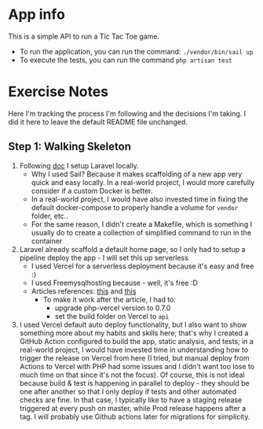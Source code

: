 # App info

This is a simple API to run a Tic Tac Toe game.

- To run the application, you can run the command: `./vendor/bin/sail up`
- To execute the tests, you can run the command `php artisan test`

# Exercise Notes

Here I'm tracking the process I'm following and the decisions I'm taking. I did it here to leave the default README file unchanged.

## Step 1: Walking Skeleton

1. Following [doc](https://laravel.com/docs/10.x/installation#docker-installation-using-sail) I setup Laravel locally.
   - Why I used Sail? Because it makes scaffolding of a new app very quick and easy locally. In a real-world project, I would more carefully consider if a custom Docker is better.
   - In a real-world project, I would have also invested time in fixing the default docker-compose to properly handle a volume for `vendor` folder, etc..
   - For the same reason, I didn't create a Makefile, which is something I usually do to create a collection of simplified command to run in the container
2. Laravel already scaffold a default home page, so I only had to setup a pipeline deploy the app - I will set this up serverless
   - I used Vercel for a serverless deployment because it's easy and free :)
   - I used Freemysqlhosting because - well, it's free :D
   - Articles references: [this](https://calebporzio.com/easy-free-serverless-laravel-with-vercel) and [this](https://debjit012.medium.com/deploy-laravel-on-vercel-with-database-image-storage-and-email-2d3917cfc914)
     - To make it work after the article, I had to: 
       - upgrade php-vercel version to 0.7.0
       - set the build folder on Vercel to `api`
3. I used Vercel default auto deploy functionality, but I also want to show something more about my habits and skills here; that's why I created a GitHub Action configured to build the app, static analysis, and tests; in a real-world project, I would have invested time in understanding how to trigger the release on Vercel from here (I tried, but manual deploy from Actions to Vercel with PHP had some issues and I didn't want too lose to much time on that since it's not the focus). Of course, this is not ideal because build & test is happening in parallel to deploy - they should be one after another so that I only deploy if tests and other automated checks are fine. In that case, I typically like to have a staging release triggered at every push on master, while Prod release happens after a tag. I will probably use Github actions later for migrations for simplicity.  


